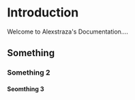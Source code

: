 # Introduction
Welcome to Alexstraza's Documentation....

## Something

### Something 2

#### Seomthing 3


